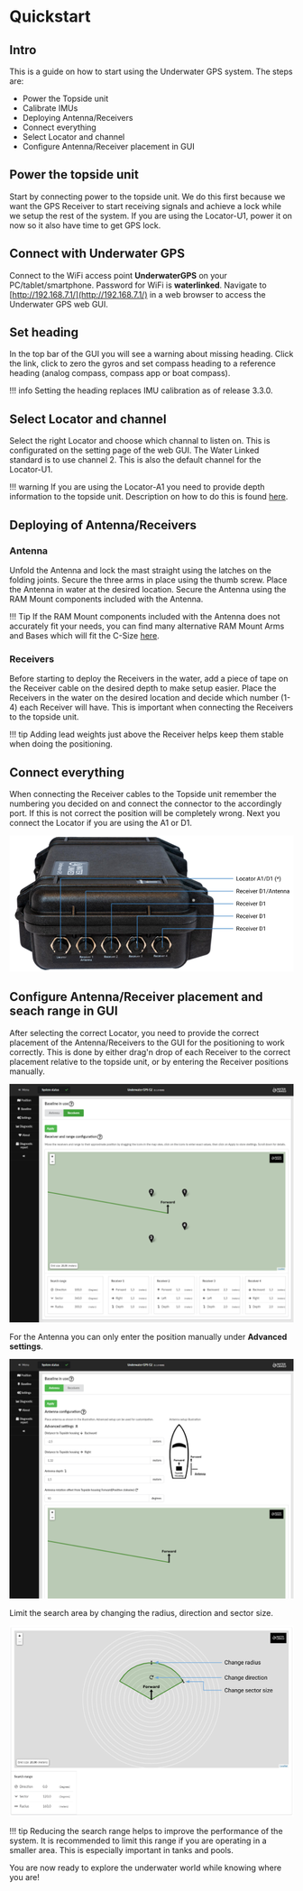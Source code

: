 # Quickstart

## Intro

This is a guide on how to start using the Underwater GPS system. The steps are:

* Power the Topside unit
* Calibrate IMUs
* Deploying Antenna/Receivers
* Connect everything
* Select Locator and channel
* Configure Antenna/Receiver placement in GUI

## Power the topside unit

Start by connecting power to the topside unit. We do this first because we want the GPS Receiver to start receiving signals and achieve a lock while we setup the rest of the system. If you are using the Locator-U1, power it on now so it also have time to get GPS lock.

## Connect with Underwater GPS

Connect to the WiFi access point **UnderwaterGPS** on your PC/tablet/smartphone. Password for WiFi is **waterlinked**. Navigate to [http://192.168.7.1/](http://192.168.7.1/) in a web browser to access the Underwater GPS web GUI.

## Set heading

In the top bar of the GUI you will see a warning about missing heading. Click the link, click to zero the gyros and set compass heading to a reference heading (analog compass, compass app or boat compass).

!!! info
    Setting the heading replaces IMU calibration as of release 3.3.0.

## Select Locator and channel

Select the right Locator and choose which channal to listen on. This is configurated on the setting page of the web GUI. The Water Linked standard is to use channel 2. This is also the default channel for the Locator-U1.

!!! warning
    If you are using the Locator-A1 you need to provide depth information to the topside unit. Description on how to do this is found [here](integration/api.md#providing-depth-to-system-when-using-locator-a1).

## Deploying of Antenna/Receivers

### Antenna

Unfold the Antenna and lock the mast straight using the latches on the folding joints. Secure the three arms in place using the thumb screw. Place the Antenna in water at the desired location. Secure the Antenna using the RAM Mount components included with the Antenna.

!!! Tip
	If the RAM Mount components included with the Antenna does not accurately fit your needs, you can find many alternative RAM Mount Arms and Bases which will fit the C-Size [here](https://www.rammount.com/shop-all/popular-components/c-size).

### Receivers

Before starting to deploy the Receivers in the water, add a piece of tape on the Receiver cable on the desired depth to make setup easier. Place the Receivers in the water on the desired location and decide which number (1-4) each Receiver will have. This is important when connecting the Receivers to the topside unit.

!!! tip
    Adding lead weights just above the Receiver helps keep them stable when doing the positioning.

## Connect everything

When connecting the Receiver cables to the Topside unit remember the numbering you decided on and connect the connector to the accordingly port. If this is not correct the position will be completely wrong. Next you connect the Locator if you are using the A1 or D1.

![pelicase_connectors](../img/pelicase_g2_connectors.png)

## Configure Antenna/Receiver placement and seach range in GUI

After selecting the correct Locator, you need to provide the correct placement of the Antenna/Receivers to the GUI for the positioning to work correctly. This is done by either drag'n drop of each Receiver to the correct placement relative to the topside unit, or by entering the Receiver positions manually.

![receiver_configuration_g2](../img/receiver_configuration_g2.png)

For the Antenna you can only enter the position manually under **Advanced settings**.

![antenna_configuration_g2](../img/antenna_configuration_g2.png)

Limit the search area by changing the radius, direction and sector size.

![search_configuration_g2](../img/search_configuration_g2.png)

!!! tip
    Reducing the search range helps to improve the performance of the system. It is recommended to limit this range if you are operating in a smaller area. This is especially important in tanks and pools.

You are now ready to explore the underwater world while knowing where you are!
